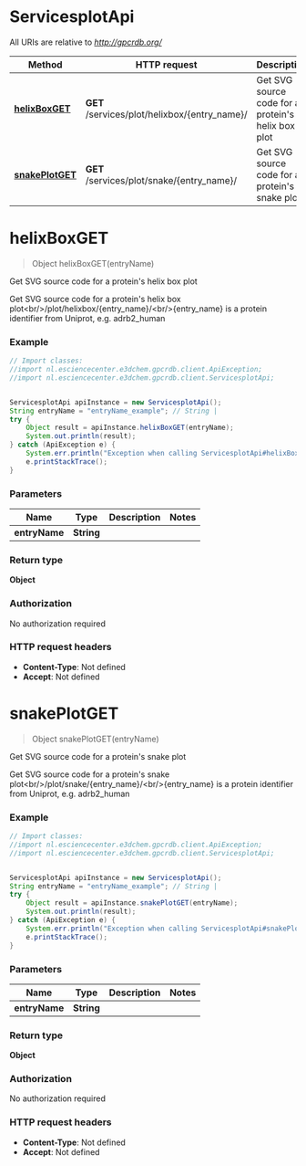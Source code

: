 # ServicesplotApi

All URIs are relative to *http://gpcrdb.org/*

Method | HTTP request | Description
------------- | ------------- | -------------
[**helixBoxGET**](ServicesplotApi.md#helixBoxGET) | **GET** /services/plot/helixbox/{entry_name}/ | Get SVG source code for a protein&#39;s helix box plot
[**snakePlotGET**](ServicesplotApi.md#snakePlotGET) | **GET** /services/plot/snake/{entry_name}/ | Get SVG source code for a protein&#39;s snake plot


<a name="helixBoxGET"></a>
# **helixBoxGET**
> Object helixBoxGET(entryName)

Get SVG source code for a protein&#39;s helix box plot

Get SVG source code for a protein&#39;s helix box plot&lt;br/&gt;/plot/helixbox/{entry_name}/&lt;br/&gt;{entry_name} is a protein identifier from Uniprot, e.g. adrb2_human

### Example
```java
// Import classes:
//import nl.esciencecenter.e3dchem.gpcrdb.client.ApiException;
//import nl.esciencecenter.e3dchem.gpcrdb.client.ServicesplotApi;


ServicesplotApi apiInstance = new ServicesplotApi();
String entryName = "entryName_example"; // String | 
try {
    Object result = apiInstance.helixBoxGET(entryName);
    System.out.println(result);
} catch (ApiException e) {
    System.err.println("Exception when calling ServicesplotApi#helixBoxGET");
    e.printStackTrace();
}
```

### Parameters

Name | Type | Description  | Notes
------------- | ------------- | ------------- | -------------
 **entryName** | **String**|  |

### Return type

**Object**

### Authorization

No authorization required

### HTTP request headers

 - **Content-Type**: Not defined
 - **Accept**: Not defined

<a name="snakePlotGET"></a>
# **snakePlotGET**
> Object snakePlotGET(entryName)

Get SVG source code for a protein&#39;s snake plot

Get SVG source code for a protein&#39;s snake plot&lt;br/&gt;/plot/snake/{entry_name}/&lt;br/&gt;{entry_name} is a protein identifier from Uniprot, e.g. adrb2_human

### Example
```java
// Import classes:
//import nl.esciencecenter.e3dchem.gpcrdb.client.ApiException;
//import nl.esciencecenter.e3dchem.gpcrdb.client.ServicesplotApi;


ServicesplotApi apiInstance = new ServicesplotApi();
String entryName = "entryName_example"; // String | 
try {
    Object result = apiInstance.snakePlotGET(entryName);
    System.out.println(result);
} catch (ApiException e) {
    System.err.println("Exception when calling ServicesplotApi#snakePlotGET");
    e.printStackTrace();
}
```

### Parameters

Name | Type | Description  | Notes
------------- | ------------- | ------------- | -------------
 **entryName** | **String**|  |

### Return type

**Object**

### Authorization

No authorization required

### HTTP request headers

 - **Content-Type**: Not defined
 - **Accept**: Not defined


